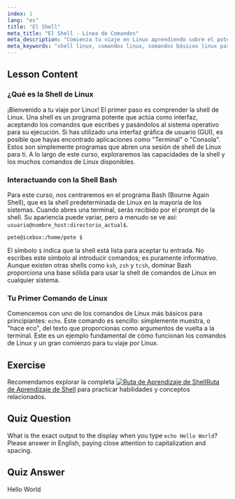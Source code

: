 ```yaml
---
index: 1
lang: "es"
title: "El Shell"
meta_title: "El Shell - Línea de Comandos"
meta_description: "Comienza tu viaje en Linux aprendiendo sobre el potente shell de Linux. Esta lección introduce la línea de comandos, el shell Bash y algunos comandos básicos de Linux para principiantes, como 'echo'."
meta_keywords: "shell linux, comandos linux, comandos básicos linux para principiantes, viaje linux, shell bash, línea de comandos, shell de comandos linux, comando echo"
---
```


## Lesson Content

### ¿Qué es la Shell de Linux

¡Bienvenido a tu viaje por Linux! El primer paso es comprender la shell de Linux. Una shell es un programa potente que actúa como interfaz, aceptando los comandos que escribes y pasándolos al sistema operativo para su ejecución. Si has utilizado una interfaz gráfica de usuario (GUI), es posible que hayas encontrado aplicaciones como "Terminal" o "Consola". Estos son simplemente programas que abren una sesión de shell de Linux para ti. A lo largo de este curso, exploraremos las capacidades de la shell y los muchos comandos de Linux disponibles.

### Interactuando con la Shell Bash

Para este curso, nos centraremos en el programa Bash (Bourne Again Shell), que es la shell predeterminada de Linux en la mayoría de los sistemas. Cuando abres una terminal, serás recibido por el prompt de la shell. Su apariencia puede variar, pero a menudo se ve así: `usuario@nombre_host:directorio_actual$`.

```plaintext
pete@icebox:/home/pete $
```

El símbolo `$` indica que la shell está lista para aceptar tu entrada. No escribes este símbolo al introducir comandos; es puramente informativo. Aunque existen otras shells como `ksh`, `zsh` y `tcsh`, dominar Bash proporciona una base sólida para usar la shell de comandos de Linux en cualquier sistema.

### Tu Primer Comando de Linux

Comencemos con uno de los comandos de Linux más básicos para principiantes: `echo`. Este comando es sencillo: simplemente muestra, o "hace eco", del texto que proporcionas como argumentos de vuelta a la terminal. Este es un ejemplo fundamental de cómo funcionan los comandos de Linux y un gran comienzo para tu viaje por Linux.

## Exercise

Recomendamos explorar la completa [![Ruta de Aprendizaje de Shell](https://labex.io/_ipx/f_webp&q_100&s_20x20/https://file.labex.io/path/FaVTnI4iqZP0.png)Ruta de Aprendizaje de Shell](https://labex.io/es/learn/shell) para practicar habilidades y conceptos relacionados.

## Quiz Question

What is the exact output to the display when you type `echo Hello World`? Please answer in English, paying close attention to capitalization and spacing.

## Quiz Answer

Hello World
